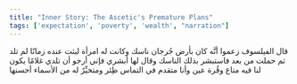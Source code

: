```yaml
---
title: "Inner Story: The Ascetic's Premature Plans"
tags: ['expectation', 'poverty', 'wealth', "narration"]
---
```


 قال الفيلسوف زعموا أنَّه كان بأرض جُرجان ناسك وكانت له امرأة لبثت عنده زمانًا لم تلد ثم حملت من بعد فاستبشر بذلك الناسك وقال لها أبشري فإني أرجو أن تلدي غلامًا يكون لنا فيه متاع وقُرة عين وأنا متقدم في التماس ظِئر ومتخيِّرٌ له من الأسماء أحسنها
